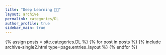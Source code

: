 ```yaml
---
title: "Deep Learning 👨‍🏫"
layout: archive
permalink: categories/DL
author_profile: true
sidebar_main: true
---
```


{% assign posts = site.categories.DL %}
{% for post in posts %} {% include archive-single2.html type=page.entries_layout %} {% endfor %}

